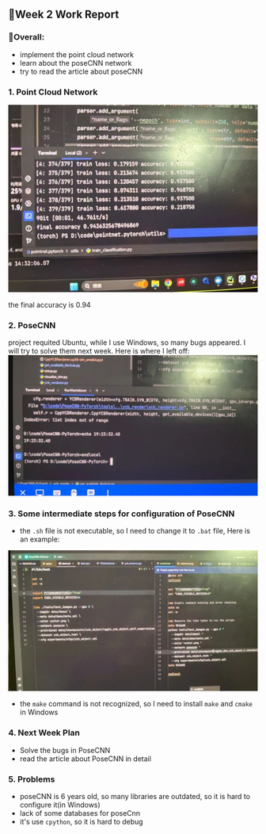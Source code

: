 ## 💼Week 2 Work Report

### 👯Overall: 
- implement the point cloud network
- learn about the poseCNN network
- try to read the article about poseCNN

### 1. Point Cloud Network
![img](week2/demo.jpg)

the final accuracy is 0.94

### 2. PoseCNN
project requited Ubuntu, while I use Windows, so many bugs appeared. I will try to solve them next week.
Here is where I left off:
![img](week2/posecnn.jpg)

### 3. Some intermediate steps for configuration of PoseCNN
- the `.sh` file is not executable, so I need to change it to `.bat` file, Here is an example:

![img](week2/compare.jpg)

- the `make` command is not recognized, so I need to install `make` and `cmake` in Windows

### 4. Next Week Plan
- Solve the bugs in PoseCNN
- read the article about PoseCNN in detail

### 5. Problems
- poseCNN is 6 years old, so many libraries are outdated, so it is hard to configure it(in Windows)
- lack of some databases for poseCnn
- it's use `cpython`, so it is hard to debug